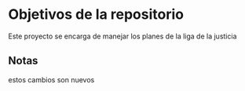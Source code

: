 # Objetivos de la repositorio

Este proyecto se encarga de manejar los planes de la liga de la justicia


## Notas
estos cambios son nuevos
